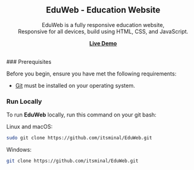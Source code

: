 <div align="center">

  <h2 align="center">EduWeb - Education Website</h2>

  EduWeb is a fully responsive education website, <br />Responsive for all devices, build using HTML, CSS, and JavaScript.

  <a href="https://itsminal.github.io/EduWeb/"><strong>Live Demo</strong></a>

</div>
<br />
### Prerequisites

Before you begin, ensure you have met the following requirements:

* [Git](https://git-scm.com/downloads "Download Git") must be installed on your operating system.

### Run Locally

To run **EduWeb** locally, run this command on your git bash:

Linux and macOS:

```bash
sudo git clone https://github.com/itsminal/EduWeb.git
```

Windows:

```bash
git clone https://github.com/itsminal/EduWeb.git
```

